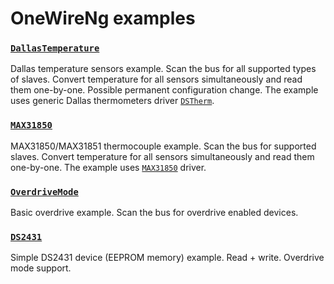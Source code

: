 # OneWireNg examples

### [`DallasTemperature`](DallasTemperature/DallasTemperature.ino)

Dallas temperature sensors example. Scan the bus for all supported types of
slaves. Convert temperature for all sensors simultaneously and read them
one-by-one. Possible permanent configuration change. The example uses generic
Dallas thermometers driver [`DSTherm`](../src/drivers/DSTherm.h).

### [`MAX31850`](MAX31850/MAX31850.ino)

MAX31850/MAX31851 thermocouple example. Scan the bus for supported
slaves. Convert temperature for all sensors simultaneously and read them
one-by-one. The example uses [`MAX31850`](../src/drivers/MAX31850.h) driver.

### [`OverdriveMode`](OverdriveMode/OverdriveMode.ino)

Basic overdrive example. Scan the bus for overdrive enabled devices.

### [`DS2431`](DS2431/DS2431.ino)

Simple DS2431 device (EEPROM memory) example. Read + write. Overdrive mode
support.

